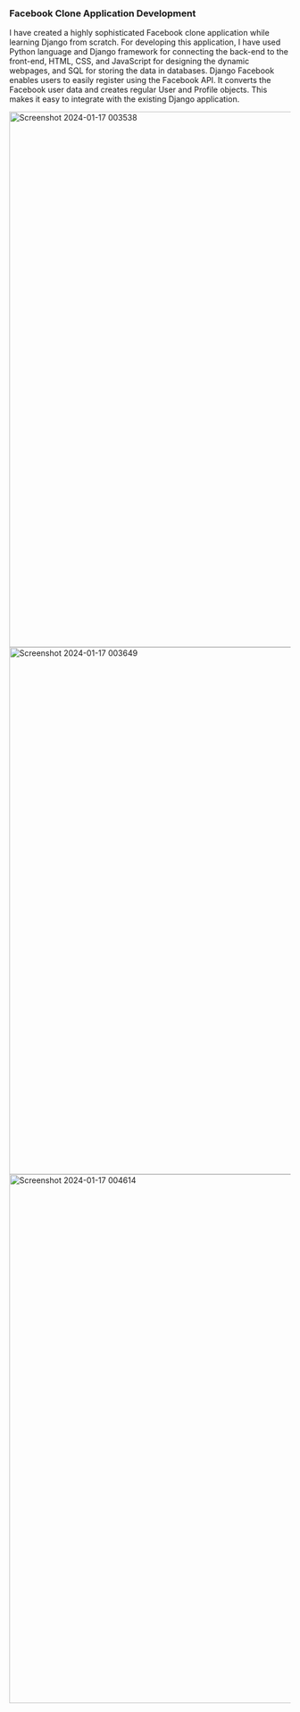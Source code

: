 ### Facebook Clone Application Development

I have created a highly sophisticated Facebook clone application while learning Django from scratch. 
For developing this application, I have used Python language and Django framework for connecting the back-end to the front-end, HTML, CSS, and JavaScript for designing the dynamic webpages, and SQL for storing the data in databases.
Django Facebook enables users to easily register using the Facebook API. It converts the Facebook user data and creates regular User and Profile objects. This makes it easy to integrate with the existing Django application.


<img width="959" alt="Screenshot 2024-01-17 003538" src="https://github.com/Balaji7077/Face_Clone_Application_Devlopment_Using_Django/assets/149072462/208c31f0-2064-4565-8c66-a06859a98cac">

<img width="944" alt="Screenshot 2024-01-17 003649" src="https://github.com/Balaji7077/Face_Clone_Application_Devlopment_Using_Django/assets/149072462/8e2c540d-1b03-4b2a-9fc3-411435de2650">

<img width="947" alt="Screenshot 2024-01-17 004614" src="https://github.com/Balaji7077/Face_Clone_Application_Devlopment_Using_Django/assets/149072462/2970bff6-8091-4c4d-8533-7dedf3ba65fc">

